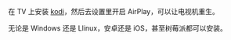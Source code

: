 在 TV 上安装 [kodi](https://kodi.tv/download)，然后去设置里开启 AirPlay，可以让电视机重生。

  

无论是 Windows 还是 Llinux，安卓还是 iOS，甚至树莓派都可以安装。